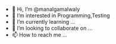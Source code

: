 - 👋 Hi, I’m @manalgamalwaly
- 👀 I’m interested in Programming,Testing
- 🌱 I’m currently learning ...
- 💞️ I’m looking to collaborate on ...
- 📫 How to reach me ...

<!---
manalgamalwaly/manalgamalwaly is a ✨ special ✨ repository because its `README.md` (this file) appears on your GitHub profile.
You can click the Preview link to take a look at your changes.
--->
